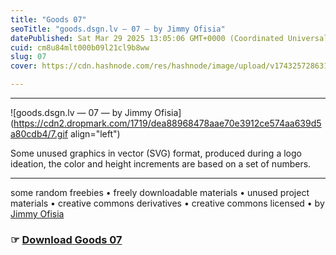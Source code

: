 ```yaml
---
title: "Goods 07"
seoTitle: "goods.dsgn.lv — 07 — by Jimmy Ofisia"
datePublished: Sat Mar 29 2025 13:05:06 GMT+0000 (Coordinated Universal Time)
cuid: cm8u84mlt000b09l21cl9b8ww
slug: 07
cover: https://cdn.hashnode.com/res/hashnode/image/upload/v1743257286319/1f36267e-c82a-4e7f-91eb-29d50af5983a.png

---
```


---

![goods.dsgn.lv — 07 — by Jimmy Ofisia](https://cdn2.dropmark.com/1719/dea88968478aae70e3912ce574aa639d5a80cdb4/7.gif align="left")

Some unused graphics in vector (SVG) format, produced during a logo ideation, the color and height increments are based on a set of numbers.

---

some random freebies • freely downloadable materials • unused project materials • creative commons derivatives • creative commons licensed • by [Jimmy Ofisia](https://dsgn.lv)

### ☞ [**Download** **Goods 07**](https://folder.dsgn.lv/b/goods07)